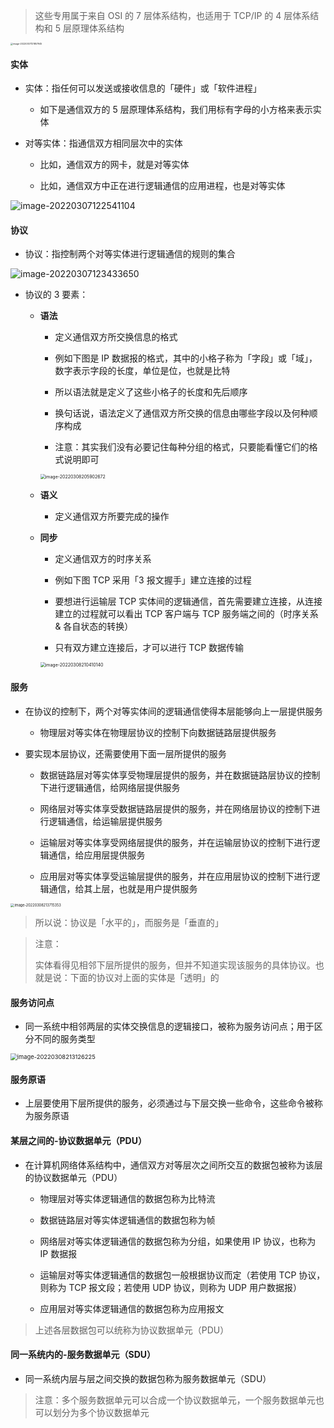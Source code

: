 > 这些专用属于来自 OSI 的 7 层体系结构，也适用于 TCP/IP 的 4 层体系结构和 5 层原理体系结构

<img src="https://aliyun-oss-lpj.oss-cn-qingdao.aliyuncs.com/images/old-from-gitee-2022-03-25/by-picgo/image-20220307121857945.png" alt="image-20220307121857945" style="zoom:25%;" />

#### 实体

- 实体：指任何可以发送或接收信息的「硬件」或「软件进程」

	- 如下是通信双方的 5 层原理体系结构，我们用标有字母的小方格来表示实体

- 对等实体：指通信双方相同层次中的实体

	- 比如，通信双方的网卡，就是对等实体

	- 比如，通信双方中正在进行逻辑通信的应用进程，也是对等实体

![image-20220307122541104](https://aliyun-oss-lpj.oss-cn-qingdao.aliyuncs.com/images/old-from-gitee-2022-03-25/by-picgo/image-20220307122541104.png)

#### 协议

- 协议：指控制两个对等实体进行逻辑通信的规则的集合

![image-20220307123433650](https://aliyun-oss-lpj.oss-cn-qingdao.aliyuncs.com/images/old-from-gitee-2022-03-25/by-picgo/image-20220307123433650.png)

- 协议的 3 要素：

	- **语法**

		- 定义通信双方所交换信息的格式

		- 例如下图是 IP 数据报的格式，其中的小格子称为「字段」或「域」，数字表示字段的长度，单位是位，也就是比特

		- 所以语法就是定义了这些小格子的长度和先后顺序

		- 换句话说，语法定义了通信双方所交换的信息由哪些字段以及何种顺序构成

		- 注意：其实我们没有必要记住每种分组的格式，只要能看懂它们的格式说明即可

		<img src="https://aliyun-oss-lpj.oss-cn-qingdao.aliyuncs.com/images/old-from-gitee-2022-03-25/by-picgo/image-20220308205902672.png" alt="image-20220308205902672" style="zoom:50%;" />

	- **语义**

		- 定义通信双方所要完成的操作
	
	- **同步**

		- 定义通信双方的时序关系

		- 例如下图 TCP 采用「3 报文握手」建立连接的过程

		- 要想进行运输层 TCP 实体间的逻辑通信，首先需要建立连接，从连接建立的过程就可以看出 TCP 客户端与 TCP 服务端之间的（时序关系 & 各自状态的转换）

		- 只有双方建立连接后，才可以进行 TCP 数据传输

		<img src="https://aliyun-oss-lpj.oss-cn-qingdao.aliyuncs.com/images/old-from-gitee-2022-03-25/by-picgo/image-20220308210410140.png" alt="image-20220308210410140" style="zoom:50%;" />

#### 服务

- 在协议的控制下，两个对等实体间的逻辑通信使得本层能够向上一层提供服务

	- 物理层对等实体在物理层协议的控制下向数据链路层提供服务

- 要实现本层协议，还需要使用下面一层所提供的服务

	- 数据链路层对等实体享受物理层提供的服务，并在数据链路层协议的控制下进行逻辑通信，给网络层提供服务

	- 网络层对等实体享受数据链路层提供的服务，并在网络层协议的控制下进行逻辑通信，给运输层提供服务

	- 运输层对等实体享受网络层提供的服务，并在运输层协议的控制下进行逻辑通信，给应用层提供服务

	- 应用层对等实体享受运输层提供的服务，并在应用层协议的控制下进行逻辑通信，给其上层，也就是用户提供服务

<img src="https://aliyun-oss-lpj.oss-cn-qingdao.aliyuncs.com/images/old-from-gitee-2022-03-25/by-picgo/image-20220308213715353.png" alt="image-20220308213715353" style="zoom:40%;" />

> 所以说：协议是「水平的」，而服务是「垂直的」

> 注意：
> 
> 实体看得见相邻下层所提供的服务，但并不知道实现该服务的具体协议。也就是说：下面的协议对上面的实体是「透明」的

#### 服务访问点

- 同一系统中相邻两层的实体交换信息的逻辑接口，被称为服务访问点；用于区分不同的服务类型

<img src="https://aliyun-oss-lpj.oss-cn-qingdao.aliyuncs.com/images/old-from-gitee-2022-03-25/by-picgo/image-20220308213126225.png" alt="image-20220308213126225" style="zoom: 67%;" />

#### 服务原语

- 上层要使用下层所提供的服务，必须通过与下层交换一些命令，这些命令被称为服务原语

#### 某层之间的-协议数据单元（PDU）

- 在计算机网络体系结构中，通信双方对等层次之间所交互的数据包被称为该层的协议数据单元（PDU）

	- 物理层对等实体逻辑通信的数据包称为比特流

	- 数据链路层对等实体逻辑通信的数据包称为帧
	
	- 网络层对等实体逻辑通信的数据包称为分组，如果使用 IP 协议，也称为 IP 数据报
	
	- 运输层对等实体逻辑通信的数据包一般根据协议而定（若使用 TCP 协议，则称为 TCP 报文段；若使用 UDP 协议，则称为 UDP 用户数据报）
	
	- 应用层对等实体逻辑通信的数据包称为应用报文

> 上述各层数据包可以统称为协议数据单元（PDU）

#### 同一系统内的-服务数据单元（SDU）

- 同一系统内层与层之间交换的数据包称为服务数据单元（SDU）

> 注意：多个服务数据单元可以合成一个协议数据单元，一个服务数据单元也可以划分为多个协议数据单元
